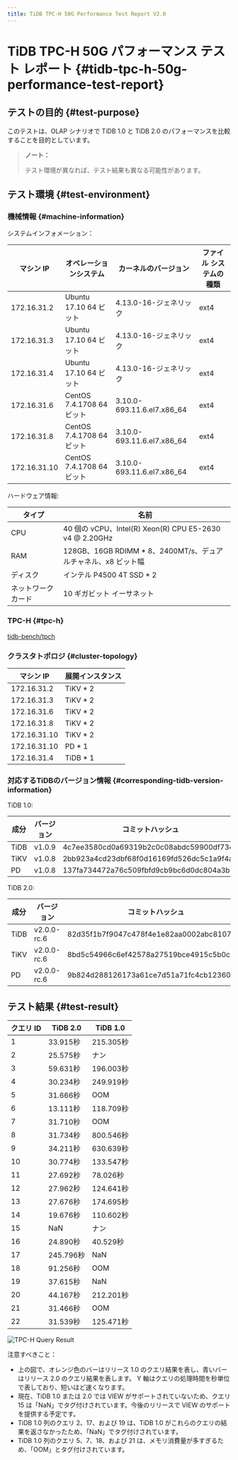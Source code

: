 ```yaml
---
title: TiDB TPC-H 50G Performance Test Report V2.0
---
```


# TiDB TPC-H 50G パフォーマンス テスト レポート {#tidb-tpc-h-50g-performance-test-report}

## テストの目的 {#test-purpose}

このテストは、OLAP シナリオで TiDB 1.0 と TiDB 2.0 のパフォーマンスを比較することを目的としています。

> **ノート：**
>
> テスト環境が異なれば、テスト結果も異なる可能性があります。

## テスト環境 {#test-environment}

### 機械情報 {#machine-information}

システムインフォメーション：

| マシン IP       | オペレーションシステム           | カーネルのバージョン                 | ファイル システムの種類 |
| ------------ | --------------------- | -------------------------- | ------------ |
| 172.16.31.2  | Ubuntu 17.10 64 ビット   | 4.13.0-16-ジェネリック           | ext4         |
| 172.16.31.3  | Ubuntu 17.10 64 ビット   | 4.13.0-16-ジェネリック           | ext4         |
| 172.16.31.4  | Ubuntu 17.10 64 ビット   | 4.13.0-16-ジェネリック           | ext4         |
| 172.16.31.6  | CentOS 7.4.1708 64ビット | 3.10.0-693.11.6.el7.x86_64 | ext4         |
| 172.16.31.8  | CentOS 7.4.1708 64ビット | 3.10.0-693.11.6.el7.x86_64 | ext4         |
| 172.16.31.10 | CentOS 7.4.1708 64ビット | 3.10.0-693.11.6.el7.x86_64 | ext4         |

ハードウェア情報:

| タイプ       | 名前                                                   |
| --------- | ---------------------------------------------------- |
| CPU       | 40 個の vCPU、Intel(R) Xeon(R) CPU E5-2630 v4 @ 2.20GHz |
| RAM       | 128GB、16GB RDIMM * 8、2400MT/s、デュアルチャネル、x8 ビット幅       |
| ディスク      | インテル P4500 4T SSD * 2                                |
| ネットワークカード | 10 ギガビット イーサネット                                      |

### TPC-H {#tpc-h}

[tidb-bench/tpch](https://github.com/pingcap/tidb-bench/tree/master/tpch)

### クラスタトポロジ {#cluster-topology}

| マシン IP       | 展開インスタンス |
| ------------ | -------- |
| 172.16.31.2  | TiKV * 2 |
| 172.16.31.3  | TiKV * 2 |
| 172.16.31.6  | TiKV * 2 |
| 172.16.31.8  | TiKV * 2 |
| 172.16.31.10 | TiKV * 2 |
| 172.16.31.10 | PD * 1   |
| 172.16.31.4  | TiDB * 1 |

### 対応するTiDBのバージョン情報 {#corresponding-tidb-version-information}

TiDB 1.0:

| 成分   | バージョン  | コミットハッシュ                                 |
| ---- | ------ | ---------------------------------------- |
| TiDB | v1.0.9 | 4c7ee3580cd0a69319b2c0c08abdc59900df7344 |
| TiKV | v1.0.8 | 2bb923a4cd23dbf68f0d16169fd526dc5c1a9f4a |
| PD   | v1.0.8 | 137fa734472a76c509fbfd9cb9bc6d0dc804a3b7 |

TiDB 2.0:

| 成分   | バージョン       | コミットハッシュ                                 |
| ---- | ----------- | ---------------------------------------- |
| TiDB | v2.0.0-rc.6 | 82d35f1b7f9047c478f4e1e82aa0002abc8107e7 |
| TiKV | v2.0.0-rc.6 | 8bd5c54966c6ef42578a27519bce4915c5b0c81f |
| PD   | v2.0.0-rc.6 | 9b824d288126173a61ce7d51a71fc4cb12360201 |

## テスト結果 {#test-result}

| クエリ ID | TiDB 2.0 | TiDB 1.0 |
| ------ | -------- | -------- |
| 1      | 33.915秒  | 215.305秒 |
| 2      | 25.575秒  | ナン       |
| 3      | 59.631秒  | 196.003秒 |
| 4      | 30.234秒  | 249.919秒 |
| 5      | 31.666秒  | OOM      |
| 6      | 13.111秒  | 118.709秒 |
| 7      | 31.710秒  | OOM      |
| 8      | 31.734秒  | 800.546秒 |
| 9      | 34.211秒  | 630.639秒 |
| 10     | 30.774秒  | 133.547秒 |
| 11     | 27.692秒  | 78.026秒  |
| 12     | 27.962秒  | 124.641秒 |
| 13     | 27.676秒  | 174.695秒 |
| 14     | 19.676秒  | 110.602秒 |
| 15     | NaN      | ナン       |
| 16     | 24.890秒  | 40.529秒  |
| 17     | 245.796秒 | NaN      |
| 18     | 91.256秒  | OOM      |
| 19     | 37.615秒  | NaN      |
| 20     | 44.167秒  | 212.201秒 |
| 21     | 31.466秒  | OOM      |
| 22     | 31.539秒  | 125.471秒 |

![TPC-H Query Result](/media/tpch-query-result.png)

注意すべきこと：

-   上の図で、オレンジ色のバーはリリース 1.0 のクエリ結果を表し、青いバーはリリース 2.0 のクエリ結果を表します。 Y 軸はクエリの処理時間を秒単位で表しており、短いほど速くなります。
-   現在、TiDB 1.0 または 2.0 では VIEW がサポートされていないため、クエリ 15 は「NaN」でタグ付けされています。今後のリリースで VIEW のサポートを提供する予定です。
-   TiDB 1.0 列のクエリ 2、17、および 19 は、TiDB 1.0 がこれらのクエリの結果を返さなかったため、「NaN」でタグ付けされています。
-   TiDB 1.0 列のクエリ 5、7、18、および 21 は、メモリ消費量が多すぎるため、「OOM」とタグ付けされています。
